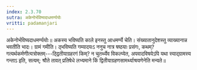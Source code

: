 ```yaml
---
index: 2.3.70
sutra: अकेनोर्भविष्यदाधमर्ण्ययोः
vritti: padamanjari
---
```


 अकेनोर्भविष्यदाधमर्ण्ययोः॥ अकस्य भविष्यति काले इनस्तु आधमर्ण्ये चेति। संख्यातानुदेशस्तु व्याख्यानान्न भवतीति भादः। ग्रामं गमीति। ठ्भविष्यति गम्यादयःऽ ननुच नात्र षष्ठयाः प्रसंगः, कथम्? गत्यर्थकर्मणीत्यत्रोक्तम्---ठ्द्वितीयाग्रहरगं किम्? न चुतर्थ्येव विकल्प्येत, अपवादविषयेऽपि यथा स्याद्ग्रामस्य गन्ताऽ इति, सत्यम्; श्रौते तावत् प्रतिषेधे लभ्यमाने किं द्वितीयाग्रहणसामर्थ्याश्रयणेनेति मन्यते॥